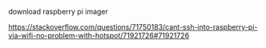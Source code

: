 
download raspberry pi imager

https://stackoverflow.com/questions/71750183/cant-ssh-into-raspberry-pi-via-wifi-no-problem-with-hotspot/71921726#71921726